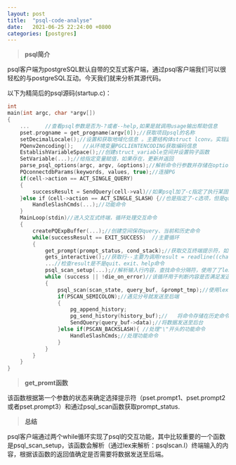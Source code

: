 ```yaml
---
layout:	post
title:	"psql-code-analyse"
date:	2021-06-25 22:24:00 +0800
categories:	[postgres]
---
```


> **psql简介**

psql客户端为postgreSQL默认自带的交互式客户端，通过psql客户端我们可以很轻松的与postgreSQL互动。今天我们就来分析其源代码。

以下为精简后的psql源码(startup.c)：

```c
int
main(int argc, char *argv[])
{
    ...		//查看psql参数是否为-?或者--help,如果是就调用usage输出帮助信息
	pset.progname = get_progname(argv[0]);//获取项目psql的名称
    setDecimalLocale();//设置和获取地域化信息 。主要结构体struct lconv。实现函数 extlconv = localeconv()
	PQenv2encoding();	//从环境变量PGCLIENTENCODING获取编码信息
	EstablishVariableSpace();//创建struct_variable空间并设置钩子函数
    SetVariable(...);//给指定变量赋值，如果存在，更新并返回
    parse_psql_options(argc, argv, &options);//解析命令行参数并存储在options中
	PQconnectdbParams(keywords, values, true);//连接PG
    if(cell->action == ACT_SINGLE_QUERY)
    {
		successResult = SendQuery(cell->val)//如果psql加了-c指定了执行某固定query则直接在这里发送至后台
    }else if（cell->action == ACT_SINGLE_SLASH）{//也是指定了-c选项，但是query是以“\\”开头
        HandleSlashCmds(...);//功能命令
    }
    MainLoop(stdin)//进入交互式终端，循环处理交互命令
    {
        createPQExpBuffer(...);//创建空间保存query、当前和历史命令
		while(successResult == EXIT_SUCCESS)  //主要循环
        {
			get_prompt(prompt_status, cond_stack);//获取交互终端提示符，如字符串“postgres=# ”
 			gets_interactive();//获取行--主要为调用result = readline((char *) prompt),注意result返回的不包含提示符，值获取输入行内容
			...//检查result是不是quit、exit、help命令
            psql_scan_setup(...);//解析输入行内容，查找命令分隔符，使用了了lex技术
            while (success || !die_on_error)//该循环用于判断内容是否满足发送条件
            {
                psql_scan(scan_state, query_buf, &prompt_tmp);//使用lex分析解析行，返回状态（PSCAN_SEMICOLON、,PSCAN_EOL等）
				if(PSCAN_SEMICOLON);//遇见分号就发送至后端
                {
                    pg_append_history;
                    pg_send_history(history_buf);//   将命令存储在历史命令中
					SendQuery(query_buf->data);//将数据发送至后台
                }else if(PSCAN_BACKSLASH){ //处理"\"开头的功能命令
                	HandleSlashCmds;//处理功能命令
                }
            }
        }
    }
}
```

> **get_promt函数**

该函数根据第一个参数的状态来确定选择提示符（pset.prompt1、pset.prompt2或者pset.prompt3）和通过psql_scan函数获取prompt_status.

> **总结**

psql客户端通过两个while循环实现了psql的交互功能，其中比较重要的一个函数是psql_scan_setup，该函数会解析（通过lex来解析：psqlscan.l）终端输入的内容，根据该函数的返回值确定是否需要将数据发送至后端。

